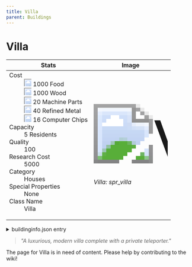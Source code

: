 ```yaml
---
title: Villa
parent: Buildings
---
```

# Villa

[//]: # (Pre-generated content)
<table><thead><tr><th>Stats</th><th>Image</th></tr></thead><tbody><tr><td><dl><dt>Cost</dt><dd><div class="resource-icon"><img style="object-position: -1009px -533px;" src="https://tfe2-wiki.github.io/assets/sprites.png"></div> 1000 Food<br><div class="resource-icon"><img style="object-position: -637px -751px;" src="https://tfe2-wiki.github.io/assets/sprites.png"></div> 1000 Wood<br><div class="resource-icon"><img style="object-position: -795px -761px;" src="https://tfe2-wiki.github.io/assets/sprites.png"></div> 20 Machine Parts<br><div class="resource-icon"><img style="object-position: -795px -775px;" src="https://tfe2-wiki.github.io/assets/sprites.png"></div> 40 Refined Metal<br><div class="resource-icon"><img style="object-position: -526px -523px;" src="https://tfe2-wiki.github.io/assets/sprites.png"></div> 16 Computer Chips</dd><dt>Capacity</dt><dd>5 Residents</dd><dt>Quality</dt><dd>100</dd><dt>Research Cost</dt><dd>5000</dd><dt>Category</dt><dd>Houses</dd><dt>Special Properties</dt><dd>None</dd><dt>Class Name</dt><dd>Villa</dd></dl></td><td><style>.building-image {width: 200px;height: 200px;overflow: hidden;position: relative;}.building-image img {image-rendering: pixelated;object-fit: none;transform: scale(10);transform-origin: left top;position: absolute;left: 0;top: 0;}.resource-image {width: 200px;height: 200px;overflow: hidden;position: relative;}.resource-image img {image-rendering: pixelated;object-fit: none;transform: scale(20);transform-origin: left top;position: absolute;left: 0;top: 0;}.building-icon {width: 20px;height: 20px;overflow: hidden;position: relative;display: inline-block;}.building-icon img {image-rendering: pixelated;object-fit: none;transform: scale(1);transform-origin: left top;position: absolute;left: 0;top: 0;}.resource-icon {width: 20px;height: 20px;overflow: hidden;position: relative;display: inline-block;}.resource-icon img {image-rendering: pixelated;object-fit: none;transform: scale(2);transform-origin: left top;position: absolute;left: 0;top: 0;}</style><div class="building-image"><img style="object-position: -596px -975px;" src="https://tfe2-wiki.github.io/assets/sprites.png" alt="Villa Back"><img style="object-position: -574px -975px;" src="https://tfe2-wiki.github.io/assets/sprites.png" alt="Villa"></div><i>Villa: spr_villa</i></td></tr></tbody></table><details><summary>buildinginfo.json entry</summary>```json{  "className": "Villa",  "food": 1000,  "wood": 1000,  "stone": 0,  "machineParts": 20,  "refinedMetal": 40,  "computerChips": 16,  "knowledge": 5000,  "category": "Houses",  "unlockedByDefault": false,  "specialInfo": [],  "residents": 5,  "quality": 100,  "teleporterOperatingCost": 2}```</details><blockquote><i>"A luxurious, modern villa complete with a private teleporter."</i></blockquote>

The page for Villa is in need of content. Please help by contributing to the wiki!
